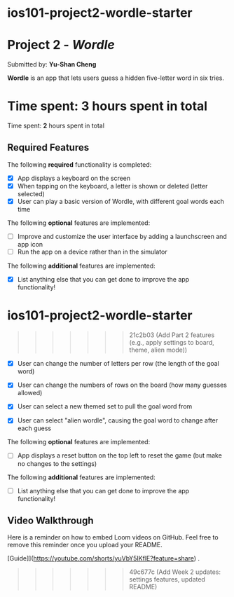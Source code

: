 # ios101-project2-wordle-starter
# Project 2 - *Wordle*


Submitted by: **Yu-Shan Cheng**

**Wordle** is an app that lets users guess a hidden five-letter word in six tries.


Time spent: **3** hours spent in total
=======
Time spent: **2** hours spent in total


## Required Features

The following **required** functionality is completed:


- [X] App displays a keyboard on the screen
- [X] When tapping on the keyboard, a letter is shown or deleted (letter selected)
- [X] User can play a basic version of Wordle, with different goal words each time

The following **optional** features are implemented:

- [ ] Improve and customize the user interface by adding a launchscreen and app icon
- [ ] Run the app on a device rather than in the simulator

The following **additional** features are implemented:

- [X] List anything else that you can get done to improve the app functionality!



# ios101-project2-wordle-starter
>>>>>>> 21c2b03 (Add Part 2 features (e.g., apply settings to board, theme, alien mode))

- [X] User can change the number of letters per row (the length of the goal word)
- [X] User can change the numbers of rows on the board (how many guesses allowed)
- [X] User can select a new themed set to pull the goal word from
- [X] User can select "alien wordle", causing the goal word to change after each guess


The following **optional** features are implemented:

- [ ] App displays a reset button on the top left to reset the game (but make no changes to the settings)

The following **additional** features are implemented:

- [ ] List anything else that you can get done to improve the app functionality!

## Video Walkthrough

Here is a reminder on how to embed Loom videos on GitHub. Feel free to remove this reminder once you upload your README. 

[Guide]](https://youtube.com/shorts/yuVbY5IKflE?feature=share) .

>>>>>>> 49c677c (Add Week 2 updates: settings features, updated README)
